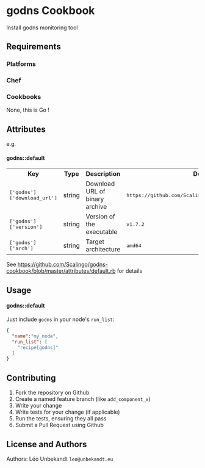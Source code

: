 godns Cookbook
================

Install godns monitoring tool

Requirements
------------

### Platforms

### Chef

### Cookbooks

None, this is Go !

Attributes
----------

e.g.
#### godns::default
<table>
  <tr>
    <th>Key</th>
    <th>Type</th>
    <th>Description</th>
    <th>Default</th>
  </tr>
  <tr>
    <td><tt>['godns']['download_url']</tt></td>
    <td>string</td>
    <td>Download URL of binary archive</td>
    <td><tt>https://github.com/Scalingo/godns/releases/download/</tt></td>
  </tr>
  <tr>
    <td><tt>['godns']['version']</tt></td>
    <td>string</td>
    <td>Version of the executable</td>
    <td><tt>v1.7.2</tt></td>
  </tr>
  <tr>
    <td><tt>['godns']['arch']</tt></td>
    <td>string</td>
    <td>Target architecture</td>
    <td><tt>amd64</tt></td>
  </tr>
</table>

See https://github.com/Scalingo/godns-cookbook/blob/master/attributes/default.rb for details

Usage
-----
#### godns::default

Just include `godns` in your node's `run_list`:

```json
{
  "name":"my_node",
  "run_list": [
    "recipe[godns]"
  ]
}
```

Contributing
------------

1. Fork the repository on Github
2. Create a named feature branch (like `add_component_x`)
3. Write your change
4. Write tests for your change (if applicable)
5. Run the tests, ensuring they all pass
6. Submit a Pull Request using Github

License and Authors
-------------------
Authors: Léo Unbekandt `leo@unbekandt.eu`
